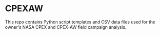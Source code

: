 # CPEXAW
This repo contains Python script templates and CSV data files used for the owner's NASA CPEX and CPEX-AW field campaign analysis.

